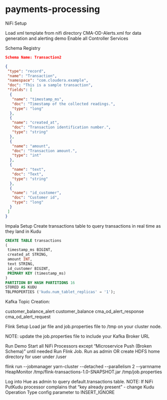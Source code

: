 # payments-processing

NiFi Setup

Load xml template from nifi directory
CMA-OD-Alerts.xml for data generation and alerting demo
Enable all Controller Services


Schema Registry 
```json
Schema Name: Transaction2

{
 "type": "record",
 "name": "Transaction",
 "namespace": "com.cloudera.example",
 "doc": "This is a sample transaction",
 "fields": [
  {
   "name": "timestamp_ms",
   "doc": "Timestamp of the collected readings.",
   "type": "long"
  },
  {
   "name": "created_at",
   "doc": "Transaction identification number.",
   "type": "string"
  },
  {
   "name": "amount",
   "doc": "Transaction amount.",
   "type": "int"
  },
  {
   "name": "text",
   "doc": "Text",
   "type": "string"
  },
  {
   "name": "id_customer",
   "doc": "Customer id",
   "type": "long"
  }
 ]
}
```

Impala Setup
Create transactions table to query transactions in real time as they land in Kudu

```sql
CREATE TABLE transactions
(
 timestamp_ms BIGINT,
 created_at STRING,
 amount INT,
 text STRING,
 id_customer BIGINT,
 PRIMARY KEY (timestamp_ms)
)
PARTITION BY HASH PARTITIONS 16
STORED AS KUDU
TBLPROPERTIES ('kudu.num_tablet_replicas' = '1');
```

Kafka Topic Creation:

customer_balance_alert
customer_balance
cma_od_alert_response
cma_od_alert_request

Flink Setup
Load jar file and job.properties file to /tmp on your cluster node.

NOTE: update the job.properties file to include your Kafka Broker URL

Run Demo
Start all NiFi Processors except “Microservice Push (Broken Schema)” until needed
Run Flink Job. Run as admin OR create HDFS home directory for user under /user 

flink run --jobmanager yarn-cluster --detached --parallelism 2 --yarnname HeapMonitor /tmp/flink-transactions-1.0-SNAPSHOT.jar /tmp/job.properties

Log into Hue as admin to query default.transactions table. 
NOTE: If NiFi PutKudu processor complains that “key already present” - change Kudu Operation Type config parameter to INSERT_IGNORE
